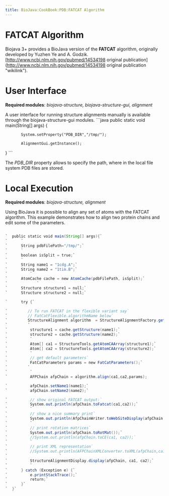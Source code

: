 ```yaml
---
title: BioJava:CookBook:PDB:FATCAT Algorithm
---
```


FATCAT Algorithm
================

Biojava 3+ provides a BioJava version of the **FATCAT** algorithm,
originally developed by Yuzhen Ye and A. Godzik.
[http://www.ncbi.nlm.nih.gov/pubmed/14534198 original
publication](http://www.ncbi.nlm.nih.gov/pubmed/14534198 original publication "wikilink").

User Interface
==============

**Required modules**: *biojava-structure, biojava-structure-gui,
alignment*

A user interface for running structure alignments manually is available
through the biojava-structure-gui modules. ```java public static void
main(String[] args) {

`       System.setProperty("PDB_DIR","/tmp/");`  
`   `  
`       AlignmentGui.getInstance();`

} ```

The *PDB\_DIR* property allows to specify the path, where in the local
file system PDB files are stored.

Local Execution
===============

**Required modules**: *biojava-structure, alignment*

Using BioJava it is possible to align any set of atoms with the FATCAT
algorithm. This example demonstrates how to align two protein chains and
edit some of the parameters.

```java

`  public static void main(String[] args){`  
`      `  
`      String pdbFilePath="/tmp/";`  
`      `  
`      boolean isSplit = true;`  
`      `  
`      String name1 = "1cdg.A";`  
`      String name2 = "1tim.B";`  
`          `  
`      AtomCache cache = new AtomCache(pdbFilePath, isSplit);`  
`             `  
`      Structure structure1 = null;`  
`      Structure structure2 = null;`

`      try {`

`         // To run FATCAT in the flexible variant say`  
`         // FatCatFlexible.algorithmName below`  
`         StructureAlignment algorithm  = StructureAlignmentFactory.getAlgorithm(FatCatRigid.algorithmName);`  
`         `  
`          structure1 = cache.getStructure(name1);`  
`          structure2 = cache.getStructure(name2);`  
`          `  
`          Atom[] ca1 = StructureTools.getAtomCAArray(structure1);`  
`          Atom[] ca2 = StructureTools.getAtomCAArray(structure2);`  
`          `  
`          // get default parameters`  
`          FatCatParameters params = new FatCatParameters();`  
`         `  
`          `  
`          AFPChain afpChain = algorithm.align(ca1,ca2,params);            `

`          afpChain.setName1(name1);`  
`          afpChain.setName2(name2);`

`          // show original FATCAT output:`  
`          System.out.println(afpChain.toFatcat(ca1,ca2));`  
`          `  
`          // show a nice summary print`  
`          System.out.println(AfpChainWriter.toWebSiteDisplay(afpChain, ca1, ca2));`  
`          `  
`          // print rotation matrices`  
`          System.out.println(afpChain.toRotMat());`  
`          //System.out.println(afpChain.toCE(ca1, ca2));`  
`          `  
`          // print XML representation`  
`          //System.out.println(AFPChainXMLConverter.toXML(afpChain,ca1,ca2));`  
`                       `  
`          StructureAlignmentDisplay.display(afpChain, ca1, ca2);`  
`          `  
`      } catch (Exception e) {`  
`          e.printStackTrace();`  
`          return;`  
`      }`  
`  }`

```
